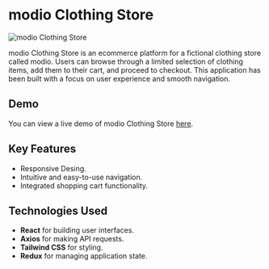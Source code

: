 # modio Clothing Store

![modio Clothing Store](https://i.imgur.com/YFb4Zey.png)

modio Clothing Store is an ecommerce platform for a fictional clothing store called modio. Users can browse through a limited selection of clothing items, add them to their cart, and proceed to checkout. This application has been built with a focus on user experience and smooth navigation.

## Demo

You can view a live demo of modio Clothing Store [here](https://thoughts-p437.onrender.com/).

## Key Features

- Responsive Desing.
- Intuitive and easy-to-use navigation.
- Integrated shopping cart functionality.

## Technologies Used

- **React** for building user interfaces.
- **Axios** for making API requests.
- **Tailwind CSS** for styling.
- **Redux** for managing application state.
